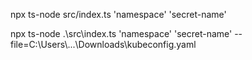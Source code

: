 npx ts-node src/index.ts 'namespace' 'secret-name'

npx ts-node .\src\index.ts 'namespace' 'secret-name' --file=C:\\Users\\...\\Downloads\\kubeconfig.yaml